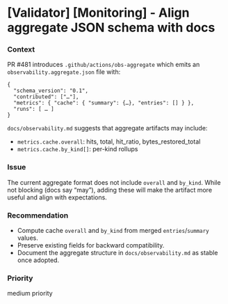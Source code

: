 # [Validator] [Monitoring] - Align aggregate JSON schema with docs

### Context

PR #481 introduces `.github/actions/obs-aggregate` which emits an `observability.aggregate.json` file with:

```
{
  "schema_version": "0.1",
  "contributed": ["…"],
  "metrics": { "cache": { "summary": {…}, "entries": [] } },
  "runs": [ … ]
}
```

`docs/observability.md` suggests that aggregate artifacts may include:

- `metrics.cache.overall`: hits, total, hit_ratio, bytes_restored_total
- `metrics.cache.by_kind[]`: per-kind rollups

### Issue

The current aggregate format does not include `overall` and `by_kind`. While not blocking (docs say “may”), adding these will make the artifact more useful and align with expectations.

### Recommendation

- Compute cache `overall` and `by_kind` from merged `entries`/`summary` values.
- Preserve existing fields for backward compatibility.
- Document the aggregate structure in `docs/observability.md` as stable once adopted.

### Priority

medium priority
